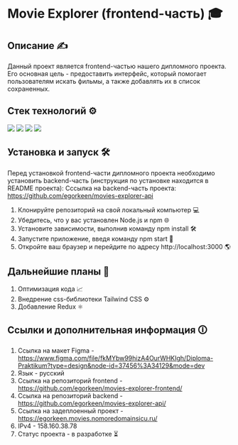 # Movie Explorer (frontend-часть) 🎓

## Описание ✍

Данный проект является frontend-частью нашего дипломного проекта. Его основная цель - предоставить интерфейс, который помогает пользователям искать фильмы, а также добавлять их в список сохраненных.


## Стек технологий ⚙️

<img src="https://img.shields.io/badge/HTML5-E34F26?style=for-the-badge&logo=html5&logoColor=white"/> <img src="https://img.shields.io/badge/CSS3-1572B6?style=for-the-badge&logo=css3&logoColor=white"/> <img src="https://img.shields.io/badge/JavaScript-F7DF1E?style=for-the-badge&logo=javascript&logoColor=white"/> <img src="https://img.shields.io/badge/React-61DAFB?style=for-the-badge&logo=react&logoColor=white"/>

## Установка и запуск 🛠️

Перед установкой frontend-части дипломного проекта необходимо установить backend-часть (инструкция по установке находится в README проекта):
Сссылка на backend-часть проекта: https://github.com/egorkeen/movies-explorer-api 

1. Клонируйте репозиторий на свой локальный компьютер 💻
2. Убедитесь, что у вас установлен Node.js и npm 🌐
3. Установите зависимости, выполнив команду npm install 🛠️
4. Запустите приложение, введя команду npm start 🏁
5. Откройте ваш браузер и перейдите по адресу http://localhost:3000 🌎

## Дальнейшие планы 📝

1. Оптимизация кода 📈
2. Внедрение css-библиотеки Tailwind CSS ⚙️
3. Добавление Redux ⚛️

## Ссылки и дополнительная информация 🛈

1. Ссылка на макет Figma - https://www.figma.com/file/fkMYbw99hizA4OurWHKIgh/Diploma-Praktikum?type=design&node-id=37456%3A34129&mode=dev
2. Язык - русский
3. Ссылка на репозиторий frontend - https://github.com/egorkeen/movies-explorer-frontend/
4. Ссылка на репозиторий backend - https://github.com/egorkeen/movies-explorer-api/
5. Ссылка на задеплоенный проект - https://egorkeen.movies.nomoredomainsicu.ru/
6. IPv4 - 158.160.38.78
7. Статус проекта - в разработке ⏳

